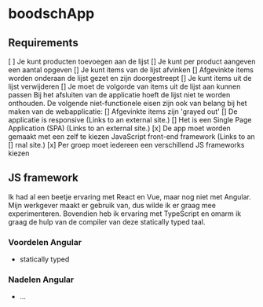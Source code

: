 # boodschApp

## Requirements

[ ] Je kunt producten toevoegen aan de lijst
[] Je kunt per product aangeven een aantal opgeven
[] Je kunt items van de lijst afvinken
[] Afgevinkte items worden onderaan de lijst gezet en zijn doorgestreept
[] Je kunt items uit de lijst verwijderen
[] Je moet de volgorde van items uit de lijst aan kunnen passen
Bij het afsluiten van de applicatie hoeft de lijst niet te worden onthouden. De volgende niet-functionele eisen zijn ook van belang bij het maken van de webapplicatie:
[] Afgevinkte items zijn 'grayed out'
[] De applicatie is responsive (Links to an external site.)
[] Het is een Single Page Application (SPA) (Links to an external site.)
[x] De app moet worden gemaakt met een zelf te kiezen JavaScript front-end framework (Links to an [] rnal site.)
[x] Per groep moet iedereen een verschillend JS frameworks kiezen

## JS framework

Ik had al een beetje ervaring met React en Vue, maar nog niet met Angular. Mijn werkgever maakt er gebruik van, dus wilde ik er graag mee experimenteren. Bovendien heb ik ervaring met TypeScript en omarm ik graag de hulp van de compiler van deze statically typed taal.

### Voordelen Angular

- statically typed

### Nadelen Angular

- ...
